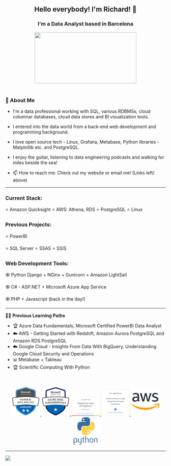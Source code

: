 <div align="center">
  <h2>Hello everybody! I'm Richard! 👋 </h2>
  <h3>I'm a Data Analyst based in Barcelona</h3>
</div>

<div align="center">
  <img src="https://media.giphy.com/media/dWesBcTLavkZuG35MI/giphy.gif" width="320" height="160"/>
  <br><br>
</div>


### 👨 About Me
- I'm a data professional working with SQL, various RDBMSs, cloud columnar databases, cloud data stores and BI visualization tools.
- I entered into the data world from a back-end web development and programming background.
- I love open source tech - Linux, Grafana, Metabase, Python libraries - Matplotlib etc. and PostgreSQL.
- I enjoy the guitar, listening to data engineering podcasts and walking for miles beside the sea!

- 📫 How to reach me: Check out my website or email me! (Links left/ above)

---

### Current Stack:

⭐ Amazon Quicksight ⭐  AWS: Athena, RDS ⭐ PostgreSQL  ⭐ Linux

### Previous Projects:
⭐ PowerBI

⭐ SQL Server ⭐ SSAS ⭐ SSIS

### Web Development Tools:
🕸️ Python Django + NGinx + Gunicorn  + Amazon LightSail

🕸️ C# - ASP.NET + Microsoft Azure App Service

🕸️ PHP + Javascript (back in the day!)

---


👨‍🎓 **Previous Learning Paths**
- 🏆 Azure Data Fundamentals, Microsoft Certified PowerBI Data Analyst
- ☁️ AWS - Getting Started with Redshift, Amazon Aurora PostgreSQL and Amazon RDS PostgreSQL
- ☁️ Google Cloud - Insights From Data With BigQuery, Understanding Google Cloud Security and Operations
- 📊 Metabase + Tableau
- 🏆 Scientific Computing With Python
  
</div>

<div align="center">
  <br><br>
  <a href="https://www.credly.com/badges/6a41f24e-eb2a-4495-a4fc-77fe53996811/public_url" target="_blank">
    <img src="https://github.com/richardgourley/richardgourley/blob/main/image.png" title="Data Analyst certficate" alt="Data Analyst certficate" heigh="90" width="90"/>
  </a>
  
  <a href="https://www.credly.com/badges/e350c9dc-a7ab-464c-831f-684cbaba4d1f/public_url" target="_blank">
    <img src="https://github.com/richardgourley/richardgourley/blob/main/azure-data-fundamentals-600x600.png" title="Data Analyst certficate" alt="Azure Data Fundamentals Certificate" heigh="90" width="90"/>
  </a>
  
  <a href="https://www.cloudskillsboost.google/public_profiles/9233e473-b53b-4cba-a912-51051e144fb3/badges/2935746" target="_blank">
    <img src="https://github.com/richardgourley/richardgourley/blob/main/google_cloud_bigquery.png" title="Big Query Badge" alt="Big Query Badge" heigh="90" width="90"/>
  </a>
  
  <a href="https://www.cloudskillsboost.google/public_profiles/9233e473-b53b-4cba-a912-51051e144fb3/badges/2935746" target="_blank">
    <img src="https://github.com/richardgourley/richardgourley/blob/main/google_cloud_security.png" title="Google Cloud Security Badge" alt="Google Operations and Cloud Security" heigh="90" width="90"/>
  </a>
  
   <img src="https://github.com/devicons/devicon/blob/master/icons/amazonwebservices/amazonwebservices-original-wordmark.svg"  title="AWS" alt="AWS" width="90" height="90"/>
  
  <img src="https://github.com/devicons/devicon/blob/master/icons/python/python-original-wordmark.svg"  title="Python" alt="Python" width="90" height="90"/>
  

  
  
</div>


---

![](https://komarev.com/ghpvc/?username=richardgourley&color=green)

<!--

<div>
  <img src="https://github.com/microsoft/PowerBI-Icons/blob/main/PNG/Desktop.png"  title="PowerBI" alt="PowerBI" width="40" height="40"/>&nbsp;
  <img src="https://github.com/devicons/devicon/blob/master/icons/microsoftsqlserver/microsoftsqlserver-plain-wordmark.svg" title="SQL-server"  alt="SQL-server" width="40" height="40"/>&nbsp;
  <img src="https://github.com/devicons/devicon/blob/master/icons/python/python-original-wordmark.svg"  title="Python" alt="Python" width="40" height="40"/>&nbsp;
  <img src="https://github.com/devicons/devicon/blob/master/icons/pandas/pandas-original-wordmark.svg"  title="Pandas" alt="Pandas" width="40" height="40"/>&nbsp;
  <img src="https://github.com/devicons/devicon/blob/master/icons/jupyter/jupyter-original-wordmark.svg"  title="Jupyter Notebooks" alt="Jupyter Notebooks" width="40" height="40"/>&nbsp;
</div>
  

### :hammer_and_wrench: Other Tools :

https://github.com/devicons/devicon/blob/master/icons/python/python-original-wordmark.svg

<img src="https://github.com/devicons/devicon/blob/master/icons/python/python-original-wordmark.svg"  title="Python" alt="Python" width="90" height="90"/>&nbsp;

<div>
  <img src="https://github.com/devicons/devicon/blob/master/icons/django/django-plain-wordmark.svg"  title="Django" alt="Django" width="40" height="40"/>&nbsp;
  <img src="https://github.com/devicons/devicon/blob/master/icons/mysql/mysql-original-wordmark.svg" title="MySQL"  alt="MySQL" width="40" height="40"/>&nbsp;
  <img src="https://github.com/devicons/devicon/blob/master/icons/php/php-original.svg" title="PHP" alt="PHP" width="40" height="40"/>&nbsp;
  <img src="https://github.com/devicons/devicon/blob/master/icons/dot-net/dot-net-original.svg" title="dot-net" alt="dot-net" width="40" height="40"/>&nbsp;
  <img src="https://github.com/devicons/devicon/blob/master/icons/javascript/javascript-original.svg" title="JavaScript" alt="JavaScript" width="40" height="40"/>&nbsp;
  <img src="https://github.com/devicons/devicon/blob/master/icons/bootstrap/bootstrap-original-wordmark.svg"  title="Bootstrap" alt="Bootstrap" width="40" height="40"/>&nbsp;

</div>

**richardgourley/richardgourley** is a ✨ _special_ ✨ repository because its `README.md` (this file) appears on your GitHub profile.

Here are some ideas to get you started:

- 🔭 I’m currently working on ...
- 🌱 I’m currently learning ...
- 👯 I’m looking to collaborate on ...
- 🤔 I’m looking for help with ...
- 💬 Ask me about ...
- 📫 How to reach me: ...
- 😄 Pronouns: ...
- ⚡ Fun fact: ...

- 👨‍💻
- 📖

[![My GitHub stats](https://github-readme-stats.vercel.app/api?username=richardgourley)](https://github.com/anuraghazra/github-readme-stats)

  <img src="https://github.com/devicons/devicon/blob/master/icons/dot-net/dot-net-original-wordmark.svg"  title="Dot Net" alt="Dot Net" width="40" height="40"/>&nbsp;
  <img src="https://github.com/devicons/devicon/blob/master/icons/azure/azure-original-wordmark.svg" title="Azure" alt="Azure" width="40" height="40"/>&nbsp;

❤️ PowerBI ❤️ SQL ❤️ Python ❤️ Django ❤️ Data / Databases / Database Driven applications

**Currently (e-commerce business - mixed data analyst/ web developer role):**
- 💾 Creation of data warehouse database and tables using **SQL Server**.
- ✨ Creation of ETL processes using **Python and Pandas**.
- ⛏️ Cleaning, transforming and loading of data using **PowerQuery**.
- ⭐ Creation of star and snowflake schema models in **PowerBI**.
- 📊 Creation of visualizations, reports and dashboards in **PowerBI**.
- 🕸️ Development and maintenance of the company website as required -  bespoke pages, forms and systems, training videos for content creation.

**Other:**
- 🏆 I recently passed the Microsoft certified PowerBI Data Analyst associate examination.
- ⏳ I have 6+ years MVT/ MVC web development experience. (Python Django, C# .NET and PHP)
- ☁️ I’m currently learning Azure Synapse Analytics and how to query data lakes with SQL pools and Apache PySpark.
- 👨‍🎓 FACT: I used to be a teacher before entering into the tech world!  I love helping people to learn. If you are learning Python, Django, Pandas, Data Analysis and SQL, check out some of my repos...

<div align="center">
  <img src="https://media.giphy.com/media/dWesBcTLavkZuG35MI/giphy.gif" width="600" height="300"/>
</div>

-->
